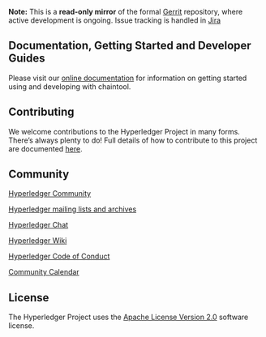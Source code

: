 
**Note:** This is a **read-only mirror** of the formal [Gerrit](https://gerrit.hyperledger.org/r/#/admin/projects/fabric-chaintool) repository,
where active development is ongoing. Issue tracking is handled in [Jira](https://jira.hyperledger.org)

## Documentation, Getting Started and Developer Guides

Please visit our [online documentation](http://fabric-chaintool.readthedocs.io/en/latest/) for information on getting started using and developing with chaintool.

## Contributing

We welcome contributions to the Hyperledger Project in many forms. There’s always plenty to do!
Full details of how to contribute to this project are documented [here](http://hyperledger-fabric.readthedocs.io/en/latest/CONTRIBUTING/).

## Community

[Hyperledger Community](https://www.hyperledger.org/community)

[Hyperledger mailing lists and archives](http://lists.hyperledger.org/)

[Hyperledger Chat](http://chat.hyperledger.org/channel/fabric-chaintool)

[Hyperledger Wiki](https://wiki.hyperledger.org/)

[Hyperledger Code of Conduct](https://wiki.hyperledger.org/community/hyperledger-project-code-of-conduct)

[Community Calendar](https://wiki.hyperledger.org/community/calendar-public-meetings)

## License <a name="license"></a>
The Hyperledger Project uses the [Apache License Version 2.0](LICENSE) software license.
